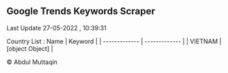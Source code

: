 

## Google Trends Keywords Scraper 
 
Last Update 27-05-2022 , 10:39:31

Country List :
 Name  | Keyword |
| ------------- | ------------- |
| VIETNAM | [object Object] |



© Abdul Muttaqin 
